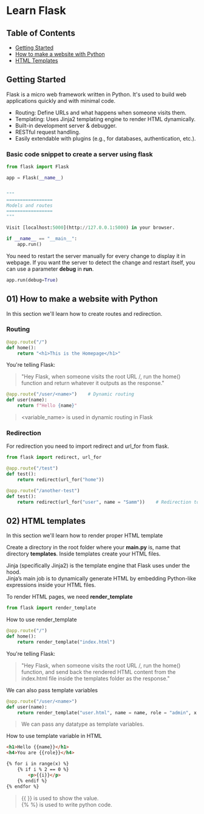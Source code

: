 # Learn Flask

## Table of Contents
- [Getting Started](#getting-started)
- [How to make a website with Python](#01-how-to-make-a-website-with-python)
- [HTML Templates](#02-html-templates)



## Getting Started

Flask is a micro web framework written in Python. It's used to build web applications quickly and with minimal code.

- Routing: Define URLs and what happens when someone visits them.
- Templating: Uses Jinja2 templating engine to render HTML dynamically.
- Built-in development server & debugger.
- RESTful request handling.
- Easily extendable with plugins (e.g., for databases, authentication, etc.).


### Basic code snippet to create a server using flask

```python
from flask import Flask

app = Flask(__name__)


"""
================= 
Models and routes
================= 
"""

Visit [localhost:5000](http://127.0.0.1:5000) in your browser.

if __name__ == "__main__":
    app.run()
```

You need to restart the server manually for every change to display it in webpage. If you want the server to detect the change and restart itself, you can use a parameter **debug** in **run**.
```python
app.run(debug=True)
```



## 01) How to make a website with Python

In this section we'll learn how to create routes and redirection.

### Routing
```python
@app.route("/")
def home():
    return "<h1>This is the Homepage</h1>"
```
You're telling Flask:
> "Hey Flask, when someone visits the root URL /, run the home() function and return whatever it outputs as the response."

```python
@app.route("/user/<name>")    # Dynamic routing
def user(name):
    return f"Hello {name}"
```
> <variable_name> is used in dynamic routing in Flask


### Redirection
For redirection you need to import redirect and url_for from flask.
```python
from flask import redirect, url_for
```

```python
@app.route("/test")
def test():
    return redirect(url_for("home"))
```

```python
@app.route("/another-test")
def test():
    return redirect(url_for("user", name = "Samm"))    # Redirection to dynamic routes
```



## 02) HTML templates

In this section we'll learn how to render proper HTML template

Create a directory in the root folder where your **main.py** is, name that directory **templates**. Inside templates create your HTML files.

Jinja (specifically Jinja2) is the template engine that Flask uses under the hood. <br>
Jinja’s main job is to dynamically generate HTML by embedding Python-like expressions inside your HTML files.

To render HTML pages, we need **render_template**
```python
from flask import render_template
```

How to use render_template
```python
@app.route("/")
def home():
    return render_template("index.html")
```
You're telling Flask:
> "Hey Flask, when someone visits the root URL /, run the home() function, and send back the rendered HTML content from the index.html file inside the templates folder as the response."

We can also pass template variables
```python
@app.route("/user/<name>")
def user(name):
    return render_template("user.html", name = name, role = "admin", x = 10)
```
> We can pass any datatype as template variables.

How to use template variable in HTML
```html
<h1>Hello {{name}}</h1>
<h4>You are {{role}}</h4>
```

```html
{% for i in range(x) %} 
    {% if i % 2 == 0 %}
        <p>{{i}}</p>
    {% endif %}
{% endfor %}
```
> {{ }} is used to show the value. <br> {% %} is used to write python code.
